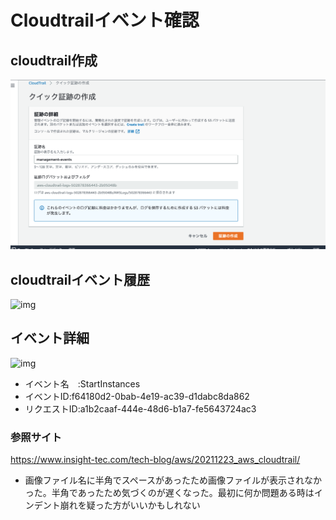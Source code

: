 # Cloudtrailイベント確認

## cloudtrail作成

![img](画像ファイル/cloudtrail_作成画面.png)

 
## cloudtrailイベント履歴

![img](画像ファイル/cloudtrail_イベント履歴画面.png)

## イベント詳細

![img](画像ファイル/cloudtrail_イベント詳細.png)

- イベント名　:StartInstances
- イベントID:f64180d2-0bab-4e19-ac39-d1dabc8da862
- リクエストID:a1b2caaf-444e-48d6-b1a7-fe5643724ac3





### 参照サイト
https://www.insight-tec.com/tech-blog/aws/20211223_aws_cloudtrail/
  
- 画像ファイル名に半角でスペースがあったため画像ファイルが表示されなかった。半角であったため気づくのが遅くなった。最初に何か問題ある時はインデント崩れを疑った方がいいかもしれない



